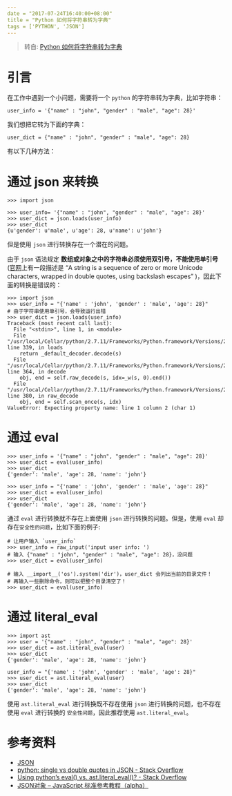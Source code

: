 ```yaml
---
date = "2017-07-24T16:40:00+08:00"
title = "Python 如何将字符串转为字典"
tags = ['PYTHON', 'JSON']
---
```


> 转自: [Python 如何将字符串转为字典](http://funhacks.net/2016/04/24/python_%E5%B0%86%E5%AD%97%E7%AC%A6%E4%B8%B2%E8%BD%AC%E4%B8%BA%E5%AD%97%E5%85%B8/)

# 引言

在工作中遇到一个小问题，需要将一个 `python` 的字符串转为字典，比如字符串：

```
user_info = '{"name" : "john", "gender" : "male", "age": 28}'
```

我们想把它转为下面的字典：

```
user_dict = {"name" : "john", "gender" : "male", "age": 28}
```

有以下几种方法：

# 通过 json 来转换

```
>>> import json

>>> user_info= '{"name" : "john", "gender" : "male", "age": 28}'
>>> user_dict = json.loads(user_info)
>>> user_dict
{u'gender': u'male', u'age': 28, u'name': u'john'}
```

但是使用 `json` 进行转换存在一个潜在的问题。

由于 `json` 语法规定 **数组或对象之中的字符串必须使用双引号，不能使用单引号** ([官网](http://json.org/)上有一段描述是 “A string is a sequence of zero or more Unicode characters, wrapped in double quotes, using backslash escapes” )，因此下面的转换是错误的：

```
>>> import json
>>> user_info = "{'name' : 'john', 'gender' : 'male', 'age': 28}"
# 由于字符串使用单引号，会导致运行出错
>>> user_dict = json.loads(user_info)
Traceback (most recent call last):
  File "<stdin>", line 1, in <module>
  File "/usr/local/Cellar/python/2.7.11/Frameworks/Python.framework/Versions/2.7/lib/python2.7/json/__init__.py", line 339, in loads
    return _default_decoder.decode(s)
  File "/usr/local/Cellar/python/2.7.11/Frameworks/Python.framework/Versions/2.7/lib/python2.7/json/decoder.py", line 364, in decode
    obj, end = self.raw_decode(s, idx=_w(s, 0).end())
  File "/usr/local/Cellar/python/2.7.11/Frameworks/Python.framework/Versions/2.7/lib/python2.7/json/decoder.py", line 380, in raw_decode
    obj, end = self.scan_once(s, idx)
ValueError: Expecting property name: line 1 column 2 (char 1)
```

# 通过 eval

```
>>> user_info = '{"name" : "john", "gender" : "male", "age": 28}'
>>> user_dict = eval(user_info)
>>> user_dict
{'gender': 'male', 'age': 28, 'name': 'john'}

>>> user_info = "{'name' : 'john', 'gender' : 'male', 'age': 28}"
>>> user_dict = eval(user_info)
>>> user_dict
{'gender': 'male', 'age': 28, 'name': 'john'}
```

通过 `eval` 进行转换就不存在上面使用 `json` 进行转换的问题。但是，使用 `eval` 却存在`安全性的问题`，比如下面的例子:

```
# 让用户输入 `user_info`
>>> user_info = raw_input('input user info: ')
# 输入 {"name" : "john", "gender" : "male", "age": 28}，没问题
>>> user_dict = eval(user_info)

# 输入 __import__('os').system('dir')，user_dict 会列出当前的目录文件！
# 再输入一些删除命令，则可以把整个目录清空了！
>>> user_dict = eval(user_info)
```

# 通过 literal_eval

```
>>> import ast
>>> user = '{"name" : "john", "gender" : "male", "age": 28}'
>>> user_dict = ast.literal_eval(user)
>>> user_dict
{'gender': 'male', 'age': 28, 'name': 'john'}

user_info = "{'name' : 'john', 'gender' : 'male', 'age': 28}"
>>> user_dict = ast.literal_eval(user)
>>> user_dict
{'gender': 'male', 'age': 28, 'name': 'john'}
```

使用 `ast.literal_eval` 进行转换既不存在使用 `json` 进行转换的问题，也不存在使用 `eval` 进行转换的 `安全性问题`，因此推荐使用 `ast.literal_eval`。

# 参考资料

- [JSON](http://json.org/)
- [python: single vs double quotes in JSON - Stack Overflow](http://stackoverflow.com/questions/4162642/python-single-vs-double-quotes-in-json)
- [Using python’s eval() vs. ast.literal_eval()? - Stack Overflow](http://stackoverflow.com/questions/15197673/using-pythons-eval-vs-ast-literal-eval)
- [JSON对象 – JavaScript 标准参考教程（alpha）](http://javascript.ruanyifeng.com/stdlib/json.html)